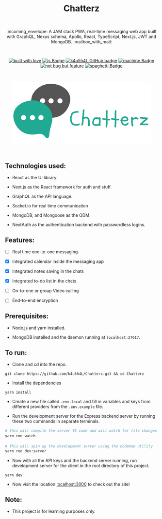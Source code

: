 <h1 align="center">Chatterz</h1></br>

<p align="center">
:incoming_envelope:  A JAM stack PWA, real-time messaging web app built with GraphQL, Nexus schema, Apollo, React, TypeScript, Next.js, JWT and MongoDB. :mailbox_with_mail:
</p>
<br>

<p align="center">
  <a href="#"><img alt="built with love" src="https://forthebadge.com/images/badges/built-with-love.svg"/></a>
  <a href="#"><img alt="js Badge" src="https://forthebadge.com/images/badges/made-with-typescript.svg"/></a>
  <a href="https://github.com/k4u5h4L"><img alt="k4u5h4L GitHub badge" height="37" src="https://badgen.net/badge/GitHub/k4u5h4L?icon=github&color=24292e"/></a>
  <a href="#"><img alt="machine Badge" height="37" src="https://forthebadge.com/images/badges/works-on-my-machine.svg"/></a>
  <a href="#"><img alt="not bug but feature" height="37" src="https://forthebadge.com/images/badges/not-a-bug-a-feature.svg"/></a>
  <a href="#"><img alt="spaghetti Badge" src="https://forthebadge.com/images/badges/contains-tasty-spaghetti-code.svg"/></a>
</p>

<br>
<p align="center">
<img width="460px" src="assets/logo.png" alt="chatterz"></img>
</p><br>

## Technologies used:

-   React as the UI library.

-   Next.js as the React framework for auth and stuff.

-   GraphQL as the API language.

-   Socket.io for real time communication

-   MongoDB, and Mongoose as the ODM.

-   NextAuth as the authentication backend with passwordless logins.

## Features:

-   [ ] Real time one-to-one messaging

-   [x] Integrated calendar inside the messaging app

-   [x] Integrated notes saving in the chats

-   [x] Integrated to-do list in the chats

-   [ ] On-to-one or group Video calling

-   [ ] End-to-end encryption

## Prerequisites:

-   Node.js and yarn installed.

-   MongoDB installed and the daemon running at `localhost:27017`.

## To run:

-   Clone and cd into the repo.

```
git clone https://github.com/k4u5h4L/Chatterz.git && cd Chatterz
```

-   Install the dependencies

```
yarn install
```

-   Create a new file called `.env.local` and fill in variables and keys from different providers from the `.env.example` file.

-   Run the development server for the Express backend server by running these two commands in separate terminals.

```bash
# this will compile the server TS code and will watch for file changes
yarn run watch

# This will spin up the development server using the nodemon utility
yarn run dev:server
```

-   Now with all the API keys and the backend server running, run development server for the client in the root directory of this project.

```
yarn dev
```

-   Now visit the location [localhost:3000](http://localhost:3000) to check out the site!

## Note:

-   This project is for learning purposes only.

<!-- -   Any contribution is welcome. You may fork the repo and issue a PR. -->

